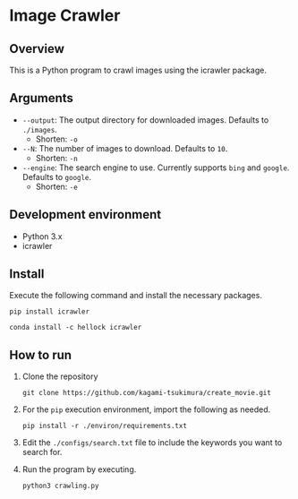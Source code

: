 # Image Crawler

## Overview

This is a Python program to crawl images using the icrawler package.

## Arguments

- `--output`: The output directory for downloaded images. Defaults to `./images`.
  - Shorten: `-o`
- `--N`: The number of images to download. Defaults to `10`.
  - Shorten: `-n`
- `--engine`: The search engine to use. Currently supports `bing` and `google`. Defaults to `google`.
  - Shorten: `-e`

## Development environment

- Python 3.x
- icrawler

## Install

Execute the following command and install the necessary packages.

```bash:pip
pip install icrawler
```

```bash:conda
conda install -c hellock icrawler
```

## How to run

1. Clone the repository

   ```bash:
   git clone https://github.com/kagami-tsukimura/create_movie.git
   ```

1. For the `pip` execution environment, import the following as needed.

   ```bash:
   pip install -r ./environ/requirements.txt
   ```

1. Edit the `./configs/search.txt` file to include the keywords you want to search for.
1. Run the program by executing.

   ```bash:
   python3 crawling.py
   ```
